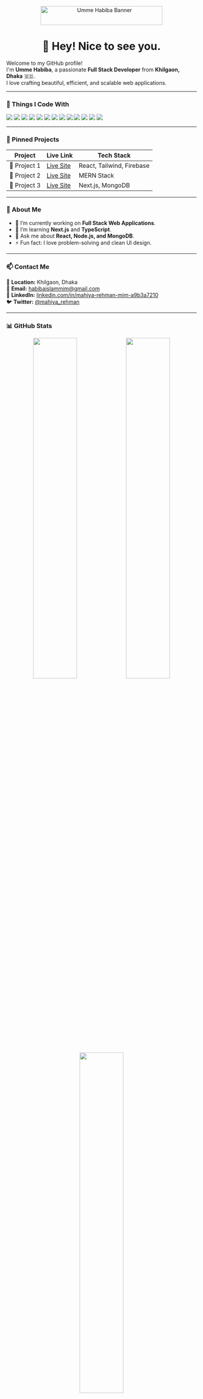 <!-- Banner -->
<p align="center">
  <img src="https://i.ibb.co.com/BKHs7NRb/64e4bb21571af3c19c26b3a2-github.webp" alt="Umme Habiba Banner" width="80%" height="50" />
</p>

<h1 align="center">👋 Hey! Nice to see you.</h1>

Welcome to my GitHub profile!  
I'm **Umme Habiba**, a passionate **Full Stack Developer** from **Khilgaon, Dhaka** 🇧🇩.  
I love crafting beautiful, efficient, and scalable web applications.

---

### 🧰 Things I Code With
<p align="left">
  <img src="https://img.shields.io/badge/HTML5-E34F26?style=for-the-badge&logo=html5&logoColor=white" />
  <img src="https://img.shields.io/badge/CSS3-1572B6?style=for-the-badge&logo=css3&logoColor=white" />
  <img src="https://img.shields.io/badge/JavaScript-F7DF1E?style=for-the-badge&logo=javascript&logoColor=black" />
  <img src="https://img.shields.io/badge/React-61DAFB?style=for-the-badge&logo=react&logoColor=black" />
  <img src="https://img.shields.io/badge/Next.js-000000?style=for-the-badge&logo=nextdotjs&logoColor=white" />
  <img src="https://img.shields.io/badge/Node.js-339933?style=for-the-badge&logo=nodedotjs&logoColor=white" />
  <img src="https://img.shields.io/badge/Express.js-000000?style=for-the-badge&logo=express&logoColor=white" />
  <img src="https://img.shields.io/badge/MongoDB-47A248?style=for-the-badge&logo=mongodb&logoColor=white" />
  <img src="https://img.shields.io/badge/Firebase-FFCA28?style=for-the-badge&logo=firebase&logoColor=black" />
  <img src="https://img.shields.io/badge/TailwindCSS-38B2AC?style=for-the-badge&logo=tailwindcss&logoColor=white" />
  <img src="https://img.shields.io/badge/Git-F05032?style=for-the-badge&logo=git&logoColor=white" />
  <img src="https://img.shields.io/badge/GitHub-181717?style=for-the-badge&logo=github&logoColor=white" />
  <img src="https://img.shields.io/badge/Vercel-000000?style=for-the-badge&logo=vercel&logoColor=white" />
</p>

---

### 📌 Pinned Projects

| Project | Live Link | Tech Stack |
|----------|------------|-------------|
| 🚧 Project 1 | [Live Site](#) | React, Tailwind, Firebase |
| 🚧 Project 2 | [Live Site](#) | MERN Stack |
| 🚧 Project 3 | [Live Site](#) | Next.js, MongoDB |

---

### 🌱 About Me
- 🔭 I’m currently working on **Full Stack Web Applications**.  
- 🌱 I’m learning **Next.js** and **TypeScript**.  
- 💬 Ask me about **React, Node.js, and MongoDB**.  
- ⚡ Fun fact: I love problem-solving and clean UI design.

---

### 📫 Contact Me
📍 **Location:** Khilgaon, Dhaka  
📧 **Email:** [habibaislammim@gmail.com](mailto:habibaislammim@gmail.com)  
🔗 **LinkedIn:** [linkedin.com/in/mahiya-rehman-mim-a9b3a7210](https://www.linkedin.com/in/mahiya-rehman-mim-a9b3a7210/)  
🐦 **Twitter:** [@mahiya_rehman](https://x.com/mahiya_rehman)

---

### 📊 GitHub Stats
<p align="center">
  <img width="48%" src="https://github-readme-stats.vercel.app/api?username=UmmeHabiba&show_icons=true&theme=tokyonight" />
  <img width="48%" src="https://github-readme-streak-stats.herokuapp.com/?user=UmmeHabiba&theme=tokyonight" />
</p>

<p align="center">
  <img width="48%" src="https://github-readme-stats.vercel.app/api/top-langs/?username=UmmeHabiba&layout=compact&theme=tokyonight" />
</p>

---

### 🏆 Achievements
<p align="center">
  <img src="https://github-profile-trophy.vercel.app/?username=UmmeHabiba&theme=algolia&no-frame=true&margin-w=15" />
</p>

---

### 💖 Thanks for Visiting!
<p align="center">
  <img src="https://komarev.com/ghpvc/?username=UmmeHabiba&style=for-the-badge&color=blueviolet" alt="Profile Views" />
</p>
